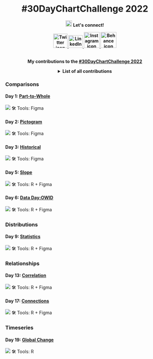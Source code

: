<h1 align="center">
#30DayChartChallenge 2022
</h1>

<h4 align="center">
<img src="icons/handwaving.gif"
     width= 20 height=20>
      Let's connect!
</p>


      
<div align="center">
 <a href="https://twitter.com/pablo_alvrez">
   <img alt="Twitter icon" src="icons/twitter.png"
        width=45 height=45>
      </a>
 <a href="https://www.linkedin.com/in/pabloalvarezbaeza/">
   <img alt="LinkedIn icon" src="icons/linkedin.png"
        width=45 height=40>
      </a>
   <a href="https://www.instagram.com/hi.pablo.alvarez/">
   <img alt="Instagram icon" src="icons/instagram.png"
        width=50 height=50>
      </a>
      <a href="https://www.behance.net/pabloalvarez21">
   <img alt="Behance icon" src="icons/behance.png"
        width=50 height=50>
      </a>                                           
</div>         
<br>
<p align="center">
My contributions to the <a href="https://twitter.com/30DayChartChall" target="_blank">#30DayChartChallenge 2022</a>
</p>

<details>
  <summary>List of all contributions</summary>
  
  1. Comparisons
      * [Part-to-Whole](/01_part_to_whole)
      * [Pictogram](/02_pictogram)
      * [Historical](03_historical)
      * [Slope](/05_slope)
      * [Data Day:OWID](/06_data_day_OWID)
  2. Distributions
      * [Statistics](/09_statistics)
  3. Relationships
      * [Correlation](/09_correlations)
      * [Connections](/17_connections)
  4. Timeseries
      * [Global Change](19_global_change/30chartchallenge_19_global_change_2022.png)

</details>

### Comparisons
#### Day 1: [Part-to-Whole](/01_part_to_whole)
![](01_part_to_whole/30daychartchallenge.png)
🛠 Tools: Figma

#### Day 2: [Pictogram](/02_pictogram)
![](02_pictogram/30daychartchallenge2.png)
🛠 Tools: Figma

#### Day 3: [Historical](/03_historical)
![](03_historical/30chartchallenge_3_2022_figma.png)
🛠 Tools: Figma

#### Day 5: [Slope](/05_slope)
![](05_slope/30chartchallenge_5_slope_2022_figma.png)
🛠 Tools: R + Figma

#### Day 6: [Data Day:OWID](/06_data_day_OWID)
![](30chartchallenge_6_2022_figma.png)
🛠 Tools: R + Figma

### Distributions
#### Day 9: [Statistics](/09_statistics)
![](09_statistics/30chartchallenge_9_2022_figma.png)
🛠 Tools: R + Figma

### Relationships
#### Day 13: [Correlation](/13_correlation)
![](13_correlations/30chartchallenge_13_2022_figma.png)
🛠 Tools: R + Figma

#### Day 17: [Connections](/17_connections)
![](17_connections/30chartchallenge_18_connections_2022_figma.png)
🛠 Tools: R + Figma

### Timeseries
#### Day 19: [Global Change](/19_global_change)
![](19_global_change/30chartchallenge_19_global_change_2022.png)
🛠 Tools: R
